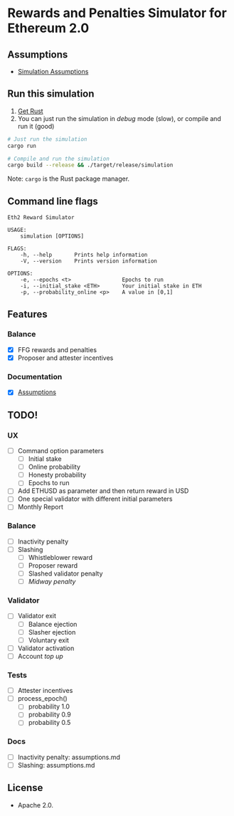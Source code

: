 # Rewards and Penalties Simulator for Ethereum 2.0

## Assumptions

* [Simulation Assumptions](assumptions.md)

## Run this simulation

1. [Get Rust](https://www.rust-lang.org/learn/get-started)
2. You can just run the simulation in _debug_ mode (slow), or compile and run it (good)

```bash
# Just run the simulation
cargo run

# Compile and run the simulation
cargo build --release && ./target/release/simulation

```

Note: `cargo` is the Rust package manager.

## Command line flags

```
Eth2 Reward Simulator 

USAGE:
    simulation [OPTIONS]

FLAGS:
    -h, --help       Prints help information
    -V, --version    Prints version information

OPTIONS:
    -e, --epochs <t>                Epochs to run
    -i, --initial_stake <ETH>       Your initial stake in ETH
    -p, --probability_online <p>    A value in [0,1]

```

## Features
### Balance

- [x] FFG rewards and penalties
- [x] Proposer and attester incentives

### Documentation

- [x] [Assumptions](/assumptions.md)

## TODO!
### UX
- [ ] Command option parameters
  - [ ] Initial stake
  - [ ] Online probability
  - [ ] Honesty probability
  - [ ] Epochs to run
- [ ] Add ETHUSD as parameter and then return reward in USD
- [ ] One special validator with different initial parameters
- [ ] Monthly Report

### Balance
- [ ] Inactivity penalty
- [ ] Slashing
  - [ ] Whistleblower reward
  - [ ] Proposer reward
  - [ ] Slashed validator penalty
  - [ ] _Midway penalty_

### Validator
- [ ] Validator exit
  - [ ] Balance ejection
  - [ ] Slasher ejection
  - [ ] Voluntary exit
- [ ] Validator activation
- [ ] Account _top up_

### Tests
- [ ] Attester incentives
- [ ] process_epoch()
  - [ ] probability 1.0
  - [ ] probability 0.9
  - [ ] probability 0.5

### Docs
- [ ] Inactivity penalty: assumptions.md
- [ ] Slashing: assumptions.md

## License

* Apache 2.0.
